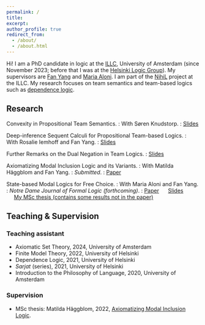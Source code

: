 ```yaml
---
permalink: /
title:
excerpt:
author_profile: true
redirect_from: 
  - /about/
  - /about.html
---
```


Hi! I am a PhD candidate in logic at the [ILLC](https://www.illc.uva.nl/), University of Amsterdam (since November 2023; before that I was at the [Helsinki Logic Group](https://wiki.helsinki.fi/display/Logic/Home)). My supervisors are [Fan Yang](https://sites.google.com/site/fanyanghp/) and [Maria Aloni](https://www.marialoni.org/). I am part of the [NihiL](https://projects.illc.uva.nl/nihil/) project at the ILLC. My research focuses on team semantics and team-based logics such as [dependence logic](https://plato.stanford.edu/entries/logic-dependence/).

Research
------

Convexity in Propositional Team Semantics.
: With Søren Knudstorp.
: [Slides](files/Convexity.pdf)

Deep-inference Sequent Calculi for Propositional Team-based Logics.
: With Rosalie Iemhoff and Fan Yang.
: [Slides](files/Deep_inference_sequent_calculi_for_propositional_team_logics.pdf)

Further Remarks on the Dual Negation in Team Logics.
: [Slides](files/Remark_on_dual_negation.pdf)

Axiomatizing Modal Inclusion Logic and its Variants.
: With Matilda Häggblom and Fan Yang.
: *Submitted*.
: [Paper](https://arxiv.org/abs/2312.02285)

State-based Modal Logics for Free Choice.
: With Maria Aloni and Fan Yang.
: *Notre Dame Journal of Formal Logic (forthcoming)*.
: [Paper](https://arxiv.org/abs/2305.11777) &nbsp;&nbsp;&nbsp;&nbsp;&nbsp;[Slides](files/Axiomatization_of_BSML.pdf) &nbsp;&nbsp;&nbsp;&nbsp;&nbsp;[My MSc thesis (contains some results not in the paper)](https://msclogic.illc.uva.nl/theses/archive/publication/4941/The-Logic-of-Free-Choice-Axiomatizations-of-State-based-Modal-Logics)

Teaching & Supervision
------

### Teaching assistant

* Axiomatic Set Theory, 2024, University of Amsterdam
* Finite Model Theory, 2022, University of Helsinki
* Dependence Logic, 2021, University of Helsinki
* *Sarjat* (series), 2021, University of Helsinki
* Introduction to the Philosophy of Language, 2020, University of Amsterdam

### Supervision

* MSc thesis: Matilda Häggblom, 2022, [Axiomatizing Modal Inclusion Logic](https://helda.helsinki.fi/items/89688789-0073-4191-8777-98542f128949).
